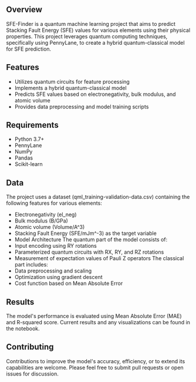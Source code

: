 ## Overview
SFE-Finder is a quantum machine learning project that aims to predict Stacking Fault Energy (SFE) values for various elements using their physical properties. This project leverages quantum computing techniques, specifically using PennyLane, to create a hybrid quantum-classical model for SFE prediction.
## Features
  - Utilizes quantum circuits for feature processing
  - Implements a hybrid quantum-classical model
  - Predicts SFE values based on electronegativity, bulk modulus, and atomic volume
  - Provides data preprocessing and model training scripts
## Requirements
  - Python 3.7+
  - PennyLane
  - NumPy
  - Pandas
  - Scikit-learn
## Data
The project uses a dataset (qml_training-validation-data.csv) containing the following features for various elements:
  - Electronegativity (el_neg)
  - Bulk modulus (B/GPa)
  - Atomic volume (Volume/A^3)
  - Stacking Fault Energy (SFE/mJm^-3) as the target variable
  - Model Architecture
The quantum part of the model consists of:
  - Input encoding using RY rotations
  - Parameterized quantum circuits with RX, RY, and RZ rotations
  - Measurement of expectation values of Pauli Z operators
The classical part includes:
  - Data preprocessing and scaling
  - Optimization using gradient descent
  - Cost function based on Mean Absolute Error
## Results
The model's performance is evaluated using Mean Absolute Error (MAE) and R-squared score. Current results and any visualizations can be found in the notebook.
## Contributing
Contributions to improve the model's accuracy, efficiency, or to extend its capabilities are welcome. Please feel free to submit pull requests or open issues for discussion.
